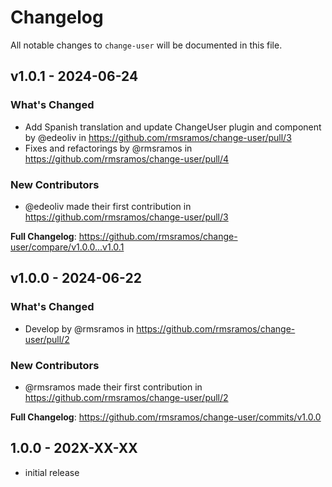 # Changelog

All notable changes to `change-user` will be documented in this file.

## v1.0.1 - 2024-06-24

### What's Changed

* Add Spanish translation and update ChangeUser plugin and component by @edeoliv in https://github.com/rmsramos/change-user/pull/3
* Fixes and refactorings by @rmsramos in https://github.com/rmsramos/change-user/pull/4

### New Contributors

* @edeoliv made their first contribution in https://github.com/rmsramos/change-user/pull/3

**Full Changelog**: https://github.com/rmsramos/change-user/compare/v1.0.0...v1.0.1

## v1.0.0 - 2024-06-22

### What's Changed

* Develop by @rmsramos in https://github.com/rmsramos/change-user/pull/2

### New Contributors

* @rmsramos made their first contribution in https://github.com/rmsramos/change-user/pull/2

**Full Changelog**: https://github.com/rmsramos/change-user/commits/v1.0.0

## 1.0.0 - 202X-XX-XX

- initial release

